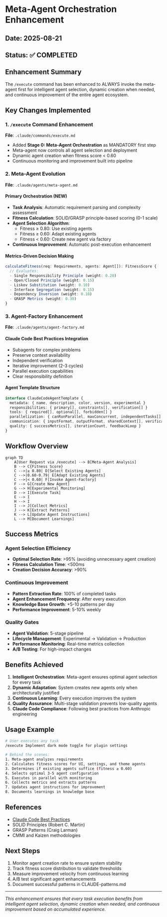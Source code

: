 # Meta-Agent Orchestration Enhancement

## Date: 2025-08-21

## Status: ✅ COMPLETED

## Enhancement Summary

The `/execute` command has been enhanced to ALWAYS invoke the meta-agent first for intelligent agent selection, dynamic creation when needed, and continuous improvement of the entire agent ecosystem.

## Key Changes Implemented

### 1. `/execute` Command Enhancement

**File**: `.claude/commands/execute.md`

- Added **Stage 0: Meta-Agent Orchestration** as MANDATORY first step
- Meta-agent now controls all agent selection and deployment
- Dynamic agent creation when fitness score < 0.60
- Continuous monitoring and improvement built into pipeline

### 2. Meta-Agent Evolution

**File**: `.claude/agents/meta-agent.md`

#### Primary Orchestration (NEW)

- **Task Analysis**: Automatic requirement parsing and complexity assessment
- **Fitness Calculation**: SOLID/GRASP principle-based scoring (0-1 scale)
- **Agent Selection Algorithm**:
  - Fitness ≥ 0.80: Use existing agents
  - Fitness ≥ 0.60: Adapt existing agents
  - Fitness < 0.60: Create new agent via factory
- **Continuous Improvement**: Automatic post-execution enhancement

#### Metrics-Driven Decision Making

```typescript
calculateFitness(req: Requirements, agents: Agent[]): FitnessScore {
  // Evaluates:
  - Single Responsibility Principle (weight: 0.20)
  - Open/Closed Principle (weight: 0.15)
  - Liskov Substitution (weight: 0.10)
  - Interface Segregation (weight: 0.15)
  - Dependency Inversion (weight: 0.10)
  - GRASP Metrics (weight: 0.30)
}
```

### 3. Agent-Factory Enhancement

**File**: `.claude/agents/agent-factory.md`

#### Claude Code Best Practices Integration

- Subagents for complex problems
- Preserve context availability
- Independent verification
- Iterative improvement (2-3 cycles)
- Parallel execution capabilities
- Clear responsibility definition

#### Agent Template Structure

```typescript
interface ClaudeCodeAgentTemplate {
  metadata: { name, description, color, version, experimental }
  responsibilities: { primary[], constraints[], verification[] }
  tools: { required[], optional[], forbidden[] }
  parallelization: { canRunParallel, maxConcurrent, independentTasks[] }
  communication: { inputFormat, outputFormat, sharedContext[], verificationAgents[] }
  quality: { successMetrics[], iterationCount, feedbackLoop }
}
```

## Workflow Overview

```mermaid
graph TD
    A[User Request via /execute] --> B[Meta-Agent Analysis]
    B --> C{Fitness Score}
    C -->|≥ 0.80| D[Select Existing Agents]
    C -->|0.60-0.79| E[Adapt Existing Agents]
    C -->|< 0.60| F[Invoke Agent-Factory]
    F --> G[Create New Agent]
    G --> H[Experimental Monitoring]
    D --> I[Execute Task]
    E --> I
    H --> I
    I --> J[Collect Metrics]
    J --> K[Extract Patterns]
    K --> L[Update Agent Instructions]
    L --> M[Document Learnings]
```

## Success Metrics

### Agent Selection Efficiency

- **Optimal Selection Rate**: >95% (avoiding unnecessary agent creation)
- **Fitness Calculation Time**: <500ms
- **Creation Decision Accuracy**: >90%

### Continuous Improvement

- **Pattern Extraction Rate**: 100% of completed tasks
- **Agent Enhancement Frequency**: After every execution
- **Knowledge Base Growth**: +5-10 patterns per day
- **Performance Improvement**: 5-10% weekly

### Quality Gates

- **Agent Validation**: 5-stage pipeline
- **Lifecycle Management**: Experimental → Validation → Production
- **Performance Monitoring**: Real-time metrics collection
- **A/B Testing**: For high-impact changes

## Benefits Achieved

1. **Intelligent Orchestration**: Meta-agent ensures optimal agent selection for every task
2. **Dynamic Adaptation**: System creates new agents only when architecturally justified
3. **Continuous Learning**: Every execution improves the system
4. **Quality Assurance**: Multi-stage validation prevents low-quality agents
5. **Claude Code Compliance**: Following best practices from Anthropic engineering

## Usage Example

```bash
# User executes any task
/execute Implement dark mode toggle for plugin settings

# Behind the scenes:
1. Meta-agent analyzes requirements
2. Calculates fitness scores for UI, settings, and theme agents
3. Determines if existing agents suffice (fitness ≥ 0.60)
4. Selects optimal 3-5 agent configuration
5. Executes in parallel with monitoring
6. Collects metrics and extracts patterns
7. Updates agent instructions for improvement
8. Documents learnings in knowledge base
```

## References

- [Claude Code Best Practices](https://www.anthropic.com/engineering/claude-code-best-practices)
- SOLID Principles (Robert C. Martin)
- GRASP Patterns (Craig Larman)
- CMMI and Kaizen methodologies

## Next Steps

1. Monitor agent creation rate to ensure system stability
2. Track fitness score distribution to validate thresholds
3. Measure improvement velocity from continuous learning
4. A/B test significant agent enhancements
5. Document successful patterns in CLAUDE-patterns.md

---

_This enhancement ensures that every task execution benefits from intelligent agent selection, dynamic creation when needed, and continuous improvement based on accumulated experience._
